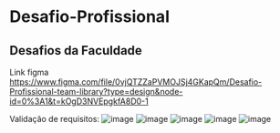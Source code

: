 # Desafio-Profissional
## Desafios da Faculdade
Link figma https://www.figma.com/file/0vjQTZZaPVMOJSj4GKapQm/Desafio-Profissional-team-library?type=design&node-id=0%3A1&t=kOgD3NVEpgkfA8D0-1

Validação de requisitos:
![image](https://github.com/Hudson-Matias/Desafio-Profissional/assets/118847988/88293254-66d5-497a-b916-a9271e564c64)
![image](https://github.com/Hudson-Matias/Desafio-Profissional/assets/118847988/fadff378-c829-4d02-a362-dd0247371f13)
![image](https://github.com/Hudson-Matias/Desafio-Profissional/assets/118847988/842591b2-9d83-46cf-9151-d3b06f09a69c)
![image](https://github.com/Hudson-Matias/Desafio-Profissional/assets/118847988/96347974-5d32-4fae-85da-9df4d0064f2c)
![image](https://github.com/Hudson-Matias/Desafio-Profissional/assets/118847988/20925a5b-39be-47a1-979d-ef13b9dbbb7a)

